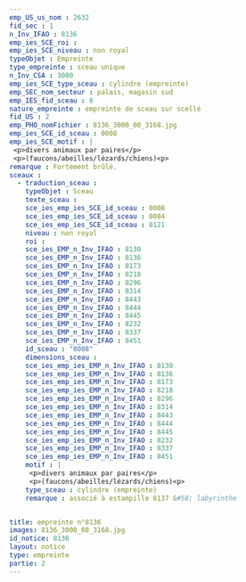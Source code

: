 ```yaml
---
emp_US_us_nom : 2632
fid_sec : 1
n_Inv_IFAO : 8136
emp_ies_SCE_roi : 
emp_ies_SCE_niveau : non royal
typeObjet : Empreinte
type_empreinte : sceau unique
n_Inv_CSA : 3000
emp_ies_SCE_type_sceau : cylindre (empreinte)
emp_SEC_nom_secteur : palais, magasin sud
emp_IES_fid_sceau : 8
nature_empreinte : empreinte de sceau sur scellé
fid_US : 2
emp_PHO_nomFichier : 8136_3000_08_3168.jpg
emp_ies_SCE_id_sceau : 0008
emp_ies_SCE_motif : |
 <p>divers animaux par paires</p>
 <p>(faucons/abeilles/lézards/chiens)<p>
remarque : Fortement brûlé.
sceaux :
  - traduction_sceau : 
    typeObjet : Sceau
    texte_sceau : 
    sce_ies_emp_ies_SCE_id_sceau : 0008
    sce_ies_emp_ies_SCE_id_sceau : 0084
    sce_ies_emp_ies_SCE_id_sceau : 0121
    niveau : non royal
    roi : 
    sce_ies_EMP_n_Inv_IFAO : 8130
    sce_ies_EMP_n_Inv_IFAO : 8136
    sce_ies_EMP_n_Inv_IFAO : 8173
    sce_ies_EMP_n_Inv_IFAO : 8218
    sce_ies_EMP_n_Inv_IFAO : 8296
    sce_ies_EMP_n_Inv_IFAO : 8314
    sce_ies_EMP_n_Inv_IFAO : 8443
    sce_ies_EMP_n_Inv_IFAO : 8444
    sce_ies_EMP_n_Inv_IFAO : 8445
    sce_ies_EMP_n_Inv_IFAO : 8232
    sce_ies_EMP_n_Inv_IFAO : 8337
    sce_ies_EMP_n_Inv_IFAO : 8451
    id_sceau : "0008"
    dimensions_sceau : 
    sce_ies_emp_ies_EMP_n_Inv_IFAO : 8130
    sce_ies_emp_ies_EMP_n_Inv_IFAO : 8136
    sce_ies_emp_ies_EMP_n_Inv_IFAO : 8173
    sce_ies_emp_ies_EMP_n_Inv_IFAO : 8218
    sce_ies_emp_ies_EMP_n_Inv_IFAO : 8296
    sce_ies_emp_ies_EMP_n_Inv_IFAO : 8314
    sce_ies_emp_ies_EMP_n_Inv_IFAO : 8443
    sce_ies_emp_ies_EMP_n_Inv_IFAO : 8444
    sce_ies_emp_ies_EMP_n_Inv_IFAO : 8445
    sce_ies_emp_ies_EMP_n_Inv_IFAO : 8232
    sce_ies_emp_ies_EMP_n_Inv_IFAO : 8337
    sce_ies_emp_ies_EMP_n_Inv_IFAO : 8451
    motif : |
     <p>divers animaux par paires</p>
     <p>(faucons/abeilles/lézards/chiens)<p>
    type_sceau : cylindre (empreinte)
    remarque : associé à estampille 6137 &#58; labyrinthe


title: empreinte n°8136
images: 8136_3000_08_3168.jpg
id_notice: 8136
layout: notice
type: empreinte
partie: 2
---
```

